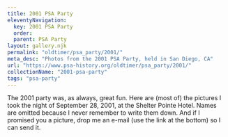 ```yaml
---
title: 2001 PSA Party
eleventyNavigation:
  key: 2001 PSA Party
  order:
  parent: PSA Party
layout: gallery.njk
permalink: "oldtimer/psa_party/2001/"
meta_desc: "Photos from the 2001 PSA Party, held in San Diego, CA"
url: "https://www.psa-history.org/oldtimer/psa_party/2001/"
collectionName: "2001-psa-party"
tags: "psa-party"
---
```

The 2001 party was, as always, great fun. Here are (most of) the pictures I took the night of September 28, 2001, at the Shelter Pointe Hotel. Names are omitted because I never remember to write them down. And if I promised you a picture, drop me an e-mail (use the link at the bottom) so I can send it.